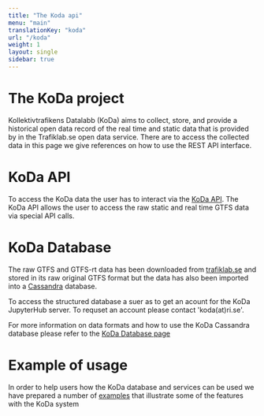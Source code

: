 ```yaml
---
title: "The Koda api"
menu: "main"
translationKey: "koda"
url: "/koda"
weight: 1
layout: single
sidebar: true
---
```


# The KoDa project

Kollektivtrafikens Datalabb (KoDa) aims to collect, store, and provide a historical open data record of the real time and static data that is provided by in the Trafiklab.se open data service. There are to access the collected data in this page we give references on how to use the REST API interface. 

# KoDa API

To access the KoDa data the user has to interact via the [KoDa API](.https://api.koda.trafiklab.se/KoDa/api/v2/swagger/). The KoDa API allows the user to access the raw static and real time GTFS data via special API calls.

# KoDa Database

The raw GTFS and GTFS-rt data has been downloaded from [trafiklab.se](https://www.trafiklab.se/) and stored in its raw original GTFS format but the data has also been imported into a [Cassandra](https://cassandra.apache.org/) database. 

To access the structured database a suer as to get an acount for the KoDa JupyterHub server. To requset an account please contact 'koda(at)ri.se'.

For more information on data formats and how to use the KoDa Cassandra database please refer to the [KoDa Database page](./KoDaDatabase.md) 

# Example of usage

In order to help users how the KoDa database and services can be used we have prepared a number of [examples](./examples.md) that illustrate some of the features with the KoDa system  

